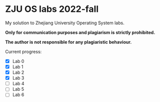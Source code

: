 # ZJU OS labs 2022-fall
My solution to Zhejiang University Operating System labs.

**Only for communication purposes and plagiarism is strictly prohibited.**

**The author is not responsible for any plagiaristic behaviour.**

Current progress:
- [x] Lab 0
- [x] Lab 1
- [x] Lab 2
- [x] Lab 3
- [ ] Lab 4
- [ ] Lab 5
- [ ] Lab 6
